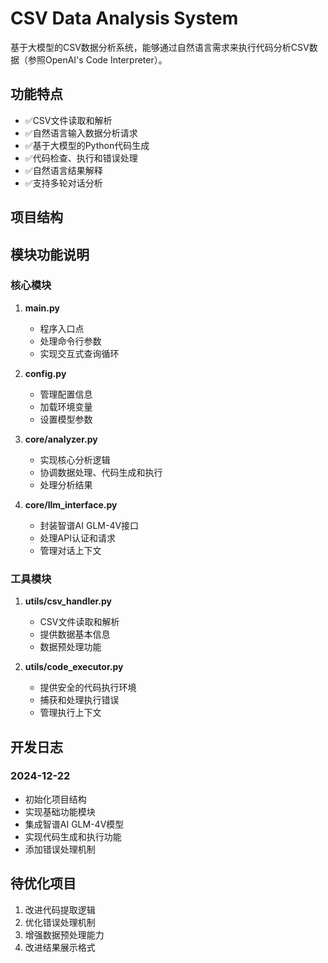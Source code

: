 # CSV Data Analysis System

基于大模型的CSV数据分析系统，能够通过自然语言需求来执行代码分析CSV数据（参照OpenAI's Code Interpreter）。

## 功能特点

- ✅CSV文件读取和解析
- ✅自然语言输入数据分析请求
- ✅基于大模型的Python代码生成
- ✅代码检查、执行和错误处理
- ✅自然语言结果解释
- ✅支持多轮对话分析

## 项目结构

## 模块功能说明

### 核心模块
1. **main.py**
   - 程序入口点
   - 处理命令行参数
   - 实现交互式查询循环

2. **config.py**
   - 管理配置信息
   - 加载环境变量
   - 设置模型参数

3. **core/analyzer.py**
   - 实现核心分析逻辑
   - 协调数据处理、代码生成和执行
   - 处理分析结果

4. **core/llm_interface.py**
   - 封装智谱AI GLM-4V接口
   - 处理API认证和请求
   - 管理对话上下文

### 工具模块
1. **utils/csv_handler.py**
   - CSV文件读取和解析
   - 提供数据基本信息
   - 数据预处理功能

2. **utils/code_executor.py**
   - 提供安全的代码执行环境
   - 捕获和处理执行错误
   - 管理执行上下文

## 开发日志

### 2024-12-22
- 初始化项目结构
- 实现基础功能模块
- 集成智谱AI GLM-4V模型
- 实现代码生成和执行功能
- 添加错误处理机制

## 待优化项目
1. 改进代码提取逻辑
2. 优化错误处理机制
3. 增强数据预处理能力
4. 改进结果展示格式
